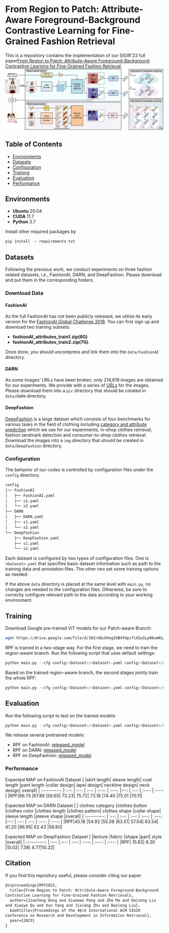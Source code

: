 # From Region to Patch: Attribute-Aware Foreground-Background Contrastive Learning for Fine-Grained Fashion Retrieval
This is a repository contains the implementation of our SIGIR'23 full paper[From Region to Patch: Attribute-Aware Foreground-Background Contrastive Learning for Fine-Grained Fashion Retrieval](https://doi.org/10.48550/arXiv.2305.10260).
![network structure](imgs/myframework.jpg)

## Table of Contents

* [Environments](#environments)
* [Datasets](#datasets)
* [Configuration](#configuration)
* [Training](#training)
* [Evaluation](#evaluation)
* [Performance](#performance)

## Environments
- **Ubuntu** 20.04
- **CUDA** 11.7
- **Python** 3.7

Install other required packages by
```sh
pip install -r requirements.txt
```

## Datasets
Following the previous work, we conduct experiments on three fashion related datasets, i.e., FashionAI, DARN, and DeepFashion. Please download and put them in the corresponding folders.
### Download Data
#### FashionAI

As the full FashionAI has not been publicly released, we utilize its early version for the [FashionAI Global Challenge 2018](https://tianchi.aliyun.com/competition/entrance/231671/introduction?spm=5176.12281949.1003.9.493e3eafCXLQGm). You can first sign up and download two training subsets:

- **fashionAI_attributes_train1.zip(6G)**
- **fashionAI_attributes_train2.zip(7G)**. 

Once done, you should uncompress and link them into the `data/FashionAI` directory.

#### DARN

As some images’ URLs have been broken, only 214,619 images are obtained for our experiments. We provide with a series of [URLs](https://drive.google.com/file/d/10jpHsFI2njzEGl7kdACXbvstz6tXyE0R/view?usp=sharing) for the images. Please download them into a `pic` directory that should be created in `data/DARN` directory.

#### DeepFashion

[DeepFashion](https://www.cv-foundation.org/openaccess/content_cvpr_2016/papers/Liu_DeepFashion_Powering_Robust_CVPR_2016_paper.pdf) is a large dataset which consists of four benchmarks for various tasks in the field of clothing including [category and attribute prediction](http://mmlab.ie.cuhk.edu.hk/projects/DeepFashion.html) which we use for our experiments, in-shop clothes retrieval, fashion landmark  detection and consumer-to-shop clothes retrieval. Download the images into a `img` directory that should be created in `data/DeepFashion` directory.

### Configuration

The behavior of our codes is controlled by configuration files under the `config` directory. 

```sh
config
│── FashionAI
│   ├── FashionAI.yaml
│   ├── s1.yaml
│   └── s2.yaml
├── DARN
│   ├── DARN.yaml
│   ├── s1.yaml
│   └── s2.yaml
└── DeepFashion
    ├── DeepFashion.yaml
    ├── s1.yaml
    └── s2.yaml
```

Each dataset is configured by two types of configuration files. One is `<Dataset>.yaml` that specifies basic dataset information such as path to the training data and annotation files. The other two set some training options as needed.

If the above `data` directory is placed at the same level with `main.py`, no changes are needed to the configuration files. Otherwise, be sure to correctly configure relevant path to the data according to your working environment.

## Training

Download Google pre-trained ViT models for our Patch-aware Branch:
```bash
wget https://drive.google.com/file/d/1N2rdQcbhegIOB4fHpifi92w1Lp86umN1/view?usp=sharing
```

RPF is trained in a two-stage way. For the first stage, we need to train the region-aware branch. Run the following script that uses default settings:

```python
python main.py --cfg config/<Dataset>/<Dataset>.yaml config/<Dataset>/s1.yaml
```

Based on the trained region-aware branch, the second stages jointly train the whole RPF:

```python
python main.py --cfg config/<Dataset>/<Dataset>.yaml config/<Dataset>/s2.yaml --resume runs/<Dataset>_s1/model_best.pth.tar
```

## Evaluation

Run the following script to test on the trained models:

```python
python main.py --cfg config/<Dataset>/<Dataset>.yaml config/<Dataset>/s2.yaml --resume runs/<Dataset>_s2/model_best.pth.tar --test TEST
```
We release several pretrained models:
- RPF on FashionAI: [released_model](https://drive.google.com/file/d/1pIJ2REblm2eXNq81vyhAj9bs8y1EzNvR/view?usp=sharing)
- RPF on DARN: [released_model](https://drive.google.com/file/d/1icLsQG7g1LL41i-T75IZb2wsRTkeIemQ/view?usp=sharing)
- RPF on DeepFashion: [released_model](https://drive.google.com/file/d/1BKuXrQWuQaou_1AGzONoKeEQ2iA6J6v3/view?usp=sharing)  

### Performance 
Expected MAP on FashionAI Dataset
|             |skirt length| sleeve length| coat length |pant length |collar design| lapel design| neckline design| neck design| overall|
| :---------: | :--: | :--: | :--: | :---: | :---: |:--: | :--: | :---: | :---: |
|RPF|66.75 |67.86 |59.65| 73.23| 75.72| 73.18 |74.40 |75.01 |70.11|

Expected MAP on DARN Dataset
|             | clothes category |clothes button |clothes color |clothes length |clothes pattern| clothes shape |collar shape| sleeve length |sleeve shape |overall|
| :---------: | :--: | :--: | :--: | :---: | :---: |:--: | :--: | :--: | :---: | :---: |
|RPF|45.18 |54.92 |55.08 |63.51| 57.04| 63.54| 41.20 |86.95| 62.43 |58.80|

Expected MAP on DeepFashion Dataset
|             |texture |fabric |shape |part| style |overall|
| :---------: | :--: | :--: | :--: | :---: | :---: | :---: |
|RPF| 15.62| 8.30 |15.02| 7.38| 4.77|10.22|
## Citation
If you find this repository useful, please consider citing our paper:
```
@inproceedings{RPF2023,
  title={From Region to Patch: Attribute-Aware Foreground-Background Contrastive Learning for Fine-Grained Fashion Retrieval},
  author={Jianfeng Dong and Xiaoman Peng and Zhe Ma and Daizong Liu and Xiaoye Qu and Xun Yang and Jixiang Zhu and Baolong Liu},
  booktitle={Proceedings of the 46rd International ACM SIGIR Conference on Research and Development in Information Retrieval},
  year={2023}
}

```
